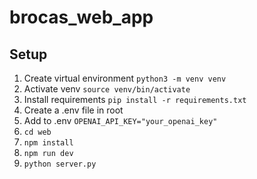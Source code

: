 # brocas_web_app

## Setup

1. Create virtual environment `python3 -m venv venv`
2. Activate venv `source venv/bin/activate`
3. Install requirements `pip install -r requirements.txt`
3. Create a .env file in root
4. Add to .env `OPENAI_API_KEY="your_openai_key"`
5. `cd web`
6. `npm install`
7. `npm run dev`
8. `python server.py`